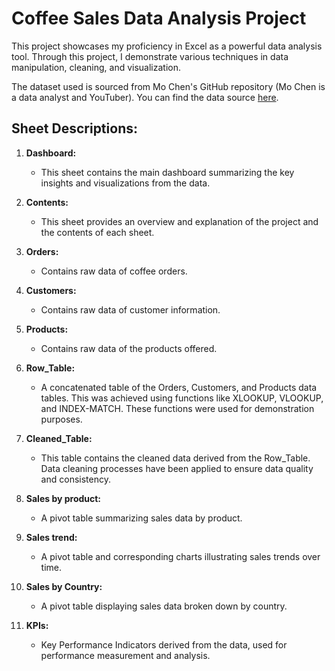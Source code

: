 # Coffee Sales Data Analysis Project

This project showcases my proficiency in Excel as a powerful data analysis tool. Through this project, I demonstrate various techniques in data manipulation, cleaning, and visualization. 

The dataset used is sourced from Mo Chen's GitHub repository (Mo Chen is a data analyst and YouTuber). You can find the data source [here](https://github.com/mochen862/excel-project-coffee-sales/blob/main/coffeeOrdersData.xlsx).

## Sheet Descriptions:

1. **Dashboard:**
   - This sheet contains the main dashboard summarizing the key insights and visualizations from the data.

2. **Contents:**
   - This sheet provides an overview and explanation of the project and the contents of each sheet.

3. **Orders:**
   - Contains raw data of coffee orders.

4. **Customers:**
   - Contains raw data of customer information.

5. **Products:**
   - Contains raw data of the products offered.

6. **Row_Table:**
   - A concatenated table of the Orders, Customers, and Products data tables. This was achieved using functions like XLOOKUP, VLOOKUP, and INDEX-MATCH. These functions were used for demonstration purposes.

7. **Cleaned_Table:**
   - This table contains the cleaned data derived from the Row_Table. Data cleaning processes have been applied to ensure data quality and consistency.

8. **Sales by product:**
   - A pivot table summarizing sales data by product.

9. **Sales trend:**
   - A pivot table and corresponding charts illustrating sales trends over time.

10. **Sales by Country:**
    - A pivot table displaying sales data broken down by country.

11. **KPIs:**
    - Key Performance Indicators derived from the data, used for performance measurement and analysis.
